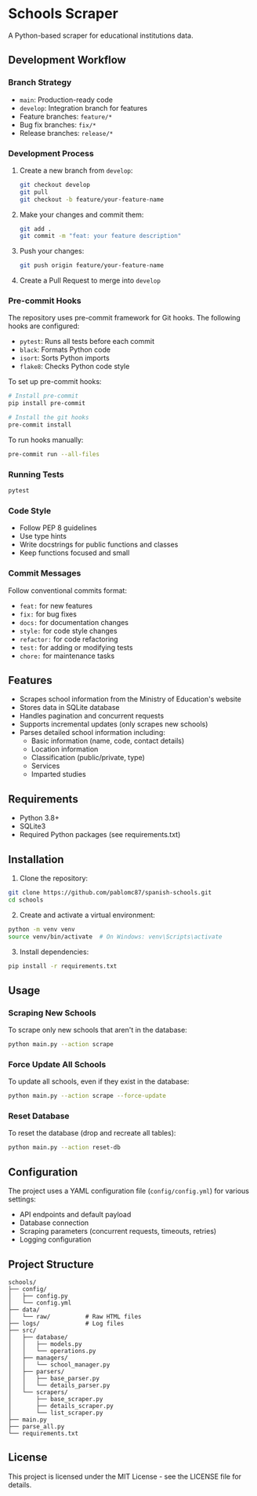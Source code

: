 # Schools Scraper

A Python-based scraper for educational institutions data.

## Development Workflow

### Branch Strategy
- `main`: Production-ready code
- `develop`: Integration branch for features
- Feature branches: `feature/*`
- Bug fix branches: `fix/*`
- Release branches: `release/*`

### Development Process
1. Create a new branch from `develop`:
   ```bash
   git checkout develop
   git pull
   git checkout -b feature/your-feature-name
   ```

2. Make your changes and commit them:
   ```bash
   git add .
   git commit -m "feat: your feature description"
   ```

3. Push your changes:
   ```bash
   git push origin feature/your-feature-name
   ```

4. Create a Pull Request to merge into `develop`

### Pre-commit Hooks
The repository uses pre-commit framework for Git hooks. The following hooks are configured:
- `pytest`: Runs all tests before each commit
- `black`: Formats Python code
- `isort`: Sorts Python imports
- `flake8`: Checks Python code style

To set up pre-commit hooks:
```bash
# Install pre-commit
pip install pre-commit

# Install the git hooks
pre-commit install
```

To run hooks manually:
```bash
pre-commit run --all-files
```

### Running Tests
```bash
pytest
```

### Code Style
- Follow PEP 8 guidelines
- Use type hints
- Write docstrings for public functions and classes
- Keep functions focused and small

### Commit Messages
Follow conventional commits format:
- `feat:` for new features
- `fix:` for bug fixes
- `docs:` for documentation changes
- `style:` for code style changes
- `refactor:` for code refactoring
- `test:` for adding or modifying tests
- `chore:` for maintenance tasks

## Features

- Scrapes school information from the Ministry of Education's website
- Stores data in SQLite database
- Handles pagination and concurrent requests
- Supports incremental updates (only scrapes new schools)
- Parses detailed school information including:
  - Basic information (name, code, contact details)
  - Location information
  - Classification (public/private, type)
  - Services
  - Imparted studies

## Requirements

- Python 3.8+
- SQLite3
- Required Python packages (see requirements.txt)

## Installation

1. Clone the repository:
```bash
git clone https://github.com/pablomc87/spanish-schools.git
cd schools
```

2. Create and activate a virtual environment:
```bash
python -m venv venv
source venv/bin/activate  # On Windows: venv\Scripts\activate
```

3. Install dependencies:
```bash
pip install -r requirements.txt
```

## Usage

### Scraping New Schools

To scrape only new schools that aren't in the database:
```bash
python main.py --action scrape
```

### Force Update All Schools

To update all schools, even if they exist in the database:
```bash
python main.py --action scrape --force-update
```

### Reset Database

To reset the database (drop and recreate all tables):
```bash
python main.py --action reset-db
```

## Configuration

The project uses a YAML configuration file (`config/config.yml`) for various settings:
- API endpoints and default payload
- Database connection
- Scraping parameters (concurrent requests, timeouts, retries)
- Logging configuration

## Project Structure

```
schools/
├── config/
│   ├── config.py
│   └── config.yml
├── data/
│   └── raw/          # Raw HTML files
├── logs/             # Log files
├── src/
│   ├── database/
│   │   ├── models.py
│   │   └── operations.py
│   ├── managers/
│   │   └── school_manager.py
│   ├── parsers/
│   │   ├── base_parser.py
│   │   └── details_parser.py
│   └── scrapers/
│       ├── base_scraper.py
│       ├── details_scraper.py
│       └── list_scraper.py
├── main.py
├── parse_all.py
└── requirements.txt
```

## License

This project is licensed under the MIT License - see the LICENSE file for details.
